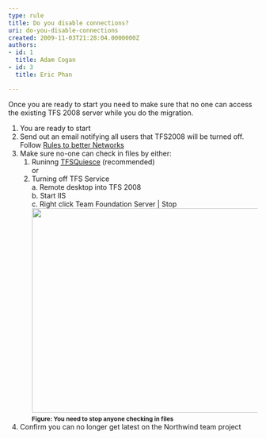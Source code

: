 ```yaml
---
type: rule
title: Do you disable connections?
uri: do-you-disable-connections
created: 2009-11-03T21:28:04.0000000Z
authors:
- id: 1
  title: Adam Cogan
- id: 3
  title: Eric Phan

---
```




<span class='intro'> 
  <p>Once you are ready to start you need to make sure that no one can access the existing TFS 2008 server while you do the migration.</p>
<ol>
    <li>You are ready to start </li>
    <li>Send out an email notifying all users that TFS2008 will be turned off.&#160;<br>
    Follow <span><a shape="rect" href="http&#58;//www.ssw.com.au/SSW/Standards/Rules/RulesToBetterNetworks.aspx#rebootrestart" target="_blank">Rules to better Networks</a></span> </li>
    <li>Make sure no-one can check in files by either&#58;
    <ol>
        <li>Runinng <a href="http&#58;//support.microsoft.com/kb/950893" target="_blank">TFSQuiesce</a> (recommended) <br>
        or </li>
        <li>Turning off TFS Service<br>
        a. Remote desktop into TFS 2008<br>
        b. Start IIS<br>
        c. Right click Team Foundation Server | Stop <br>
        <span><img alt="" style="width&#58;500px;height&#58;412px;" src="/TFS/RulesToBetterTFS2010Migration/PublishingImages/StopTFSServices.png" /></span><br>
        <span style="font-size&#58;12px;font-weight&#58;bold;">Figure&#58;&#160;You need to stop anyone checking in files</span>&#160; </li>
    </ol>
    </li>
    <li>Confirm you can no longer get latest on the Northwind team project </li>
</ol>
 </span>




